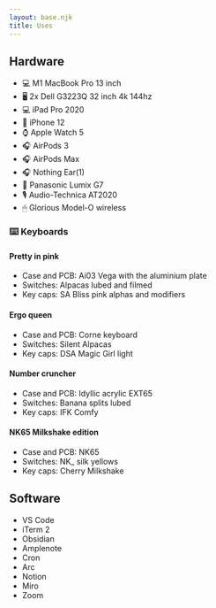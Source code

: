 ```yaml
---
layout: base.njk
title: Uses
---
```


## Hardware

- 💻 M1 MacBook Pro 13 inch
- 🖥 2x Dell G3223Q 32 inch 4k 144hz
- 💻 iPad Pro 2020
- 📱 iPhone 12
- ⌚️ Apple Watch 5
- 🎧 AirPods 3
- 🎧 AirPods Max
- 🎧 Nothing Ear(1)
- 📸 Panasonic Lumix G7
- 🎙 Audio-Technica AT2020
- 🖱 Glorious Model-O wireless

### ⌨️ Keyboards

#### Pretty in pink

- Case and PCB: Ai03 Vega with the aluminium plate
- Switches: Alpacas lubed and filmed
- Key caps: SA Bliss pink alphas and modifiers

#### Ergo queen

- Case and PCB: Corne keyboard
- Switches: Silent Alpacas
- Key caps: DSA Magic Girl light

#### Number cruncher

- Case and PCB: Idyllic acrylic EXT65
- Switches: Banana splits lubed
- Key caps: IFK Comfy

#### NK65 Milkshake edition

- Case and PCB: NK65
- Switches: NK\_ silk yellows
- Key caps: Cherry Milkshake

## Software

- VS Code
- iTerm 2
- Obsidian
- Amplenote
- Cron
- Arc
- Notion
- Miro
- Zoom
